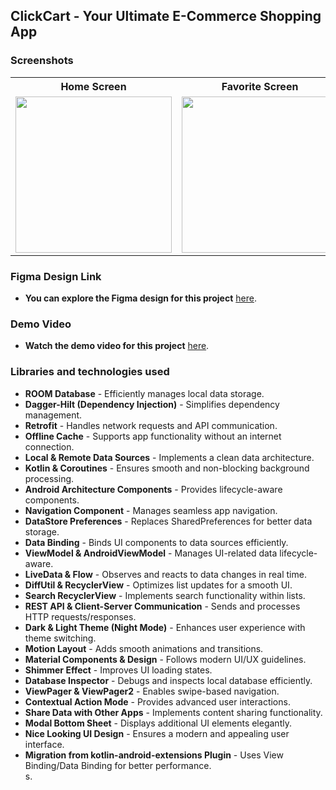 ## ClickCart - Your Ultimate E-Commerce Shopping App
### Screenshots

<table>
  <tr>
    <th>Home Screen</th>
    <th>Favorite Screen</th>
    <th>Details Screen</th>
  </tr>
  <tr>
    <td><img src="https://github.com/user-attachments/assets/61d4c1e6-9e2c-47d7-aaba-f2559571ce94" width="250"></td>
    <td><img src="https://github.com/user-attachments/assets/56415487-29b6-46ad-88fd-ce6f6c021217" width="250"></td>
    <td><img src="https://github.com/user-attachments/assets/97b4f57d-8eef-4c7b-988a-bebb47338bc7" width="250"></td>
  </tr>
</table>


### Figma Design Link
- **You can explore the Figma design for this project** [here](https://www.figma.com/file/ijaQwVIHjUr6wCnvEG63CO/ClickCart?type=design&node-id=0-1&mode=design&t=QWapesuzcXBi7Cbc-0).

### Demo Video
- **Watch the demo video for this project** [here](https://player.vimeo.com/video/1059440863?h=11bc8bacec).

### Libraries and technologies used

- **ROOM Database** - Efficiently manages local data storage.  
- **Dagger-Hilt (Dependency Injection)** - Simplifies dependency management.  
- **Retrofit** - Handles network requests and API communication.  
- **Offline Cache** - Supports app functionality without an internet connection.  
- **Local & Remote Data Sources** - Implements a clean data architecture.  
- **Kotlin & Coroutines** - Ensures smooth and non-blocking background processing.  
- **Android Architecture Components** - Provides lifecycle-aware components.  
- **Navigation Component** - Manages seamless app navigation.  
- **DataStore Preferences** - Replaces SharedPreferences for better data storage.  
- **Data Binding** - Binds UI components to data sources efficiently.  
- **ViewModel & AndroidViewModel** - Manages UI-related data lifecycle-aware.  
- **LiveData & Flow** - Observes and reacts to data changes in real time.  
- **DiffUtil & RecyclerView** - Optimizes list updates for a smooth UI.  
- **Search RecyclerView** - Implements search functionality within lists.  
- **REST API & Client-Server Communication** - Sends and processes HTTP requests/responses.  
- **Dark & Light Theme (Night Mode)** - Enhances user experience with theme switching.  
- **Motion Layout** - Adds smooth animations and transitions.  
- **Material Components & Design** - Follows modern UI/UX guidelines.  
- **Shimmer Effect** - Improves UI loading states.  
- **Database Inspector** - Debugs and inspects local database efficiently.  
- **ViewPager & ViewPager2** - Enables swipe-based navigation.  
- **Contextual Action Mode** - Provides advanced user interactions.  
- **Share Data with Other Apps** - Implements content sharing functionality.  
- **Modal Bottom Sheet** - Displays additional UI elements elegantly.  
- **Nice Looking UI Design** - Ensures a modern and appealing user interface.  
- **Migration from kotlin-android-extensions Plugin** - Uses View Binding/Data Binding for better performance.  
s.  



